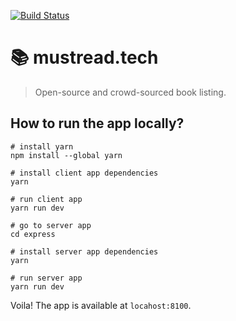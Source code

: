 [![Build Status](https://travis-ci.org/sizovs/mustread.svg?branch=master)](https://travis-ci.org/sizovs/mustread)

# 📚  mustread.tech
> Open-source and crowd-sourced book listing. 

## How to run the app locally?

```
# install yarn
npm install --global yarn

# install client app dependencies
yarn

# run client app
yarn run dev

# go to server app
cd express

# install server app dependencies 
yarn

# run server app
yarn run dev
```

Voila! The app is available at `locahost:8100`.
